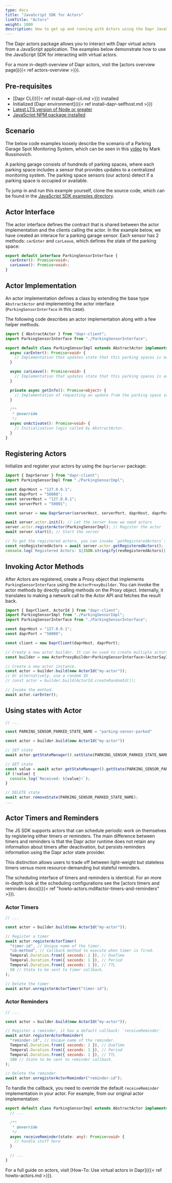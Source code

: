 ```yaml
---
type: docs
title: "JavaScript SDK for Actors"
linkTitle: "Actors"
weight: 1000
description: How to get up and running with Actors using the Dapr JavaScript SDK
---
```


The Dapr actors package allows you to interact with Dapr virtual actors from a JavaScript application. The examples below demonstrate how to use the JavaScript SDK for interacting with virtual actors.

For a more in-depth overview of Dapr actors, visit the [actors overview page]({{< ref actors-overview >}}).

## Pre-requisites
- [Dapr CLI]({{< ref install-dapr-cli.md >}}) installed
- Initialized [Dapr environment]({{< ref install-dapr-selfhost.md >}})
- [Latest LTS version of Node or greater](https://nodejs.org/en/)
- [JavaScript NPM package installed](https://www.npmjs.com/package/dapr-client)

## Scenario
The below code examples loosely describe the scenario of a Parking Garage Spot Monitoring System, which can be seen in this [video](https://www.youtube.com/watch?v=eJCu6a-x9uo&t=3785) by Mark Russinovich. 

A parking garage consists of hundreds of parking spaces, where each parking space includes a sensor that provides updates to a centralized monitoring system. The parking space sensors (our actors) detect if a parking space is occupied or available.

To jump in and run this example yourself, clone the source code, which can be found in the [JavaScript SDK examples directory](https://github.com/dapr/js-sdk/tree/master/examples/http/actor-parking-sensor).

## Actor Interface 
The actor interface defines the contract that is shared between the actor implementation and the clients calling the actor. In the example below, we have created an interace for a parking garage sensor. Each sensor has 2 methods: `carEnter` and `carLeave`, which defines the state of the parking space:

```ts
export default interface ParkingSensorInterface {
  carEnter(): Promise<void>;
  carLeave(): Promise<void>;
}
```

## Actor Implementation
An actor implementation defines a class by extending the base type `AbstractActor` and implementing the actor interface (`ParkingSensorInterface` in this case). 

The following code describes an actor implementation along with a few helper methods.

```ts
import { AbstractActor } from "dapr-client";
import ParkingSensorInterface from "./ParkingSensorInterface";

export default class ParkingSensorImpl extends AbstractActor implements ParkingSensorInterface {
  async carEnter(): Promise<void> {
    // Implementation that updates state that this parking spaces is occupied.
  }

  async carLeave(): Promise<void> {
    // Implementation that updates state that this parking spaces is available.
  }

  private async getInfo(): Promise<object> {
    // Implementation of requesting an update from the parking space sensor.
  }

  /**
   * @override
   */
  async onActivate(): Promise<void> {
    // Initialization logic called by AbstractActor.
  }
}
```

## Registering Actors
Initialize and register your actors by using the `DaprServer` package:

```javascript
import { DaprServer } from "dapr-client";
import ParkingSensorImpl from "./ParkingSensorImpl";

const daprHost = "127.0.0.1";
const daprPort = "50000";
const serverHost = "127.0.0.1";
const serverPort = "50001";

const server = new DaprServer(serverHost, serverPort, daprHost, daprPort);

await server.actor.init(); // Let the server know we need actors
server.actor.registerActor(ParkingSensorImpl); // Register the actor
await server.start(); // Start the server

// To get the registered actors, you can invoke `getRegisteredActors`:
const resRegisteredActors = await server.actor.getRegisteredActors();
console.log(`Registered Actors: ${JSON.stringify(resRegisteredActors)}`);
```                                              

## Invoking Actor Methods
After Actors are registered, create a Proxy object that implements `ParkingSensorInterface` using the `ActorProxyBuilder`. You can invoke the actor methods by directly calling methods on the Proxy object. Internally, it translates to making a network call to the Actor API and fetches the result back.

```javascript
import { DaprClient, ActorId } from "dapr-client";
import ParkingSensorImpl from "./ParkingSensorImpl";
import ParkingSensorInterface from "./ParkingSensorInterface";

const daprHost = "127.0.0.1";
const daprPort = "50000";

const client = new DaprClient(daprHost, daprPort);

// Create a new actor builder. It can be used to create multiple actors of a type.
const builder = new ActorProxyBuilder<ParkingSensorInterface>(ActorSayImpl, client);

// Create a new actor instance.
const actor = builder.build(new ActorId("my-actor"));
// Or alternatively, use a random ID
// const actor = builder.build(ActorId.createRandomId());

// Invoke the method.
await actor.carEnter();
```

## Using states with Actor

```ts
// ...

const PARKING_SENSOR_PARKED_STATE_NAME = "parking-sensor-parked"

const actor = builder.build(new ActorId("my-actor")) 

// SET state
await actor.getStateManager().setState(PARKING_SENSOR_PARKED_STATE_NAME, true);

// GET state
const value = await actor.getStateManager().getState(PARKING_SENSOR_PARKED_STATE_NAME);
if (!value) {
  console.log(`Received: ${value}!`);
}

// DELETE state
await actor.removeState(PARKING_SENSOR_PARKED_STATE_NAME);
...
```

## Actor Timers and Reminders
The JS SDK supports actors that can schedule periodic work on themselves by registering either timers or reminders. The main difference between timers and reminders is that the Dapr actor runtime does not retain any information about timers after deactivation, but persists reminders information using the Dapr actor state provider.

This distinction allows users to trade off between light-weight but stateless timers versus more resource-demanding but stateful reminders.

The scheduling interface of timers and reminders is identical. For an more in-depth look at the scheduling configurations see the [actors timers and reminders docs]({{< ref "howto-actors.md#actor-timers-and-reminders" >}}).

### Actor Timers
```javascript
// ...

const actor = builder.build(new ActorId("my-actor"));

// Register a timer
await actor.registerActorTimer(
  "timer-id", // Unique name of the timer.
  "cb-method", // Callback method to execute when timer is fired.
  Temporal.Duration.from({ seconds: 2 }), // DueTime
  Temporal.Duration.from({ seconds: 1 }), // Period
  Temporal.Duration.from({ seconds: 1 }), // TTL
  50 // State to be sent to timer callback.
);

// Delete the timer
await actor.unregisterActorTimer("timer-id");
```

### Actor Reminders
```javascript
// ...

const actor = builder.build(new ActorId("my-actor"));

// Register a reminder, it has a default callback: `receiveReminder`
await actor.registerActorReminder(
  "reminder-id", // Unique name of the reminder.
  Temporal.Duration.from({ seconds: 2 }), // DueTime
  Temporal.Duration.from({ seconds: 1 }), // Period
  Temporal.Duration.from({ seconds: 1 }), // TTL
  100 // State to be sent to reminder callback.
);

// Delete the reminder
await actor.unregisterActorReminder("reminder-id");
```

To handle the callback, you need to override the default `receiveReminder` implementation in your actor. For example, from our original actor implementation:
```ts
export default class ParkingSensorImpl extends AbstractActor implements ParkingSensorInterface {
  // ...

  /**
   * @override
   */
  async receiveReminder(state: any): Promise<void> {
    // handle stuff here
  }

  // ...
}
```

For a full guide on actors, visit [How-To: Use virtual actors in Dapr]({{< ref howto-actors.md >}}).
